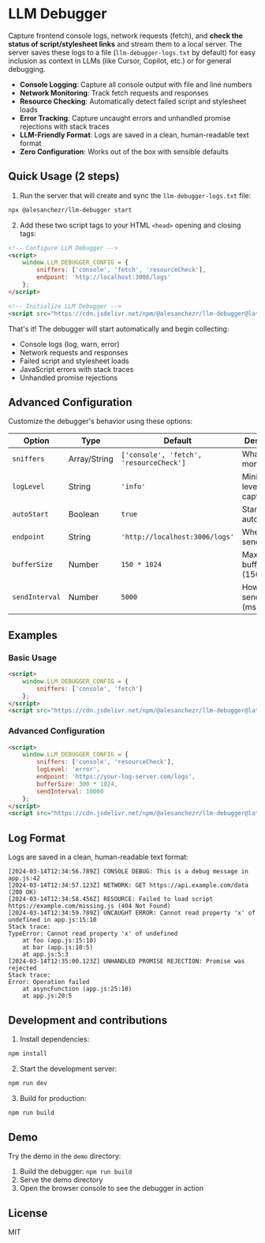 # LLM Debugger

Capture frontend console logs, network requests (fetch), and **check the status of script/stylesheet links** and stream them to a local server. The server saves these logs to a file (`llm-debugger-logs.txt` by default) for easy inclusion as context in LLMs (like Cursor, Copilot, etc.) or for general debugging.

- **Console Logging**: Capture all console output with file and line numbers
- **Network Monitoring**: Track fetch requests and responses
- **Resource Checking**: Automatically detect failed script and stylesheet loads
- **Error Tracking**: Capture uncaught errors and unhandled promise rejections with stack traces
- **LLM-Friendly Format**: Logs are saved in a clean, human-readable text format
- **Zero Configuration**: Works out of the box with sensible defaults

## Quick Usage (2 steps)

1. Run the server that will create and sync the `llm-debugger-logs.txt` file:

```bash
npx @alesanchezr/llm-debugger start
```

2. Add these two script tags to your HTML `<head>` opening and closing tags:

```html
<!-- Configure LLM Debugger -->
<script>
    window.LLM_DEBUGGER_CONFIG = {
        sniffers: ['console', 'fetch', 'resourceCheck'],
        endpoint: 'http://localhost:3006/logs'
    };
</script>

<!-- Initialize LLM Debugger -->
<script src="https://cdn.jsdelivr.net/npm/@alesanchezr/llm-debugger@latest/dist/llm-debugger.bundle.js"></script>
```

That's it! The debugger will start automatically and begin collecting:
- Console logs (log, warn, error)
- Network requests and responses
- Failed script and stylesheet loads
- JavaScript errors with stack traces
- Unhandled promise rejections


## Advanced Configuration

Customize the debugger's behavior using these options:

| Option | Type | Default | Description |
|--------|------|---------|-------------|
| `sniffers` | Array/String | `['console', 'fetch', 'resourceCheck']` | What to monitor |
| `logLevel` | String | `'info'` | Minimum log level to capture |
| `autoStart` | Boolean | `true` | Start automatically |
| `endpoint` | String | `'http://localhost:3006/logs'` | Where to send logs |
| `bufferSize` | Number | `150 * 1024` | Max log buffer size (150KB) |
| `sendInterval` | Number | `5000` | How often to send logs (ms) |

## Examples

### Basic Usage
```html
<script>
    window.LLM_DEBUGGER_CONFIG = {
        sniffers: ['console', 'fetch']
    };
</script>
<script src="https://cdn.jsdelivr.net/npm/@alesanchezr/llm-debugger@latest/dist/llm-debugger.bundle.js"></script>
```

### Advanced Configuration
```html
<script>
    window.LLM_DEBUGGER_CONFIG = {
        sniffers: ['console', 'resourceCheck'],
        logLevel: 'error',
        endpoint: 'https://your-log-server.com/logs',
        bufferSize: 300 * 1024,
        sendInterval: 10000
    };
</script>
<script src="https://cdn.jsdelivr.net/npm/@alesanchezr/llm-debugger@latest/dist/llm-debugger.bundle.js"></script>
```

## Log Format

Logs are saved in a clean, human-readable text format:

```
[2024-03-14T12:34:56.789Z] CONSOLE DEBUG: This is a debug message in app.js:42
[2024-03-14T12:34:57.123Z] NETWORK: GET https://api.example.com/data (200 OK)
[2024-03-14T12:34:58.456Z] RESOURCE: Failed to load script https://example.com/missing.js (404 Not Found)
[2024-03-14T12:34:59.789Z] UNCAUGHT ERROR: Cannot read property 'x' of undefined in app.js:15:10
Stack trace:
TypeError: Cannot read property 'x' of undefined
    at foo (app.js:15:10)
    at bar (app.js:10:5)
    at app.js:5:3
[2024-03-14T12:35:00.123Z] UNHANDLED PROMISE REJECTION: Promise was rejected
Stack trace:
Error: Operation failed
    at asyncFunction (app.js:25:10)
    at app.js:20:5
```

## Development and contributions

1. Install dependencies:
```bash
npm install
```

2. Start the development server:
```bash
npm run dev
```

3. Build for production:
```bash
npm run build
```

## Demo

Try the demo in the `demo` directory:
1. Build the debugger: `npm run build`
2. Serve the demo directory
3. Open the browser console to see the debugger in action

## License

MIT 
